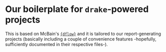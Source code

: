 # Our boilerplate for `drake`-powered projects

This is based on McBain's [`{dflow}`](https://github.com/MilesMcBain/dflow)
and it is tailored to
our report-generating projects (basically including a couple of 
convenience features -hopefully, sufficiently documented in their 
respective files-).

